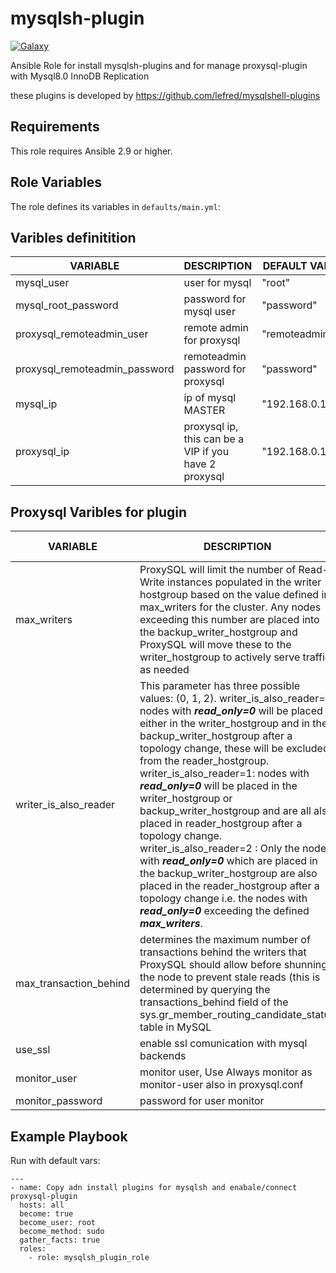 # mysqlsh-plugin

[![Galaxy](https://img.shields.io/badge/galaxy-thecicco.ansible--mysqlsh_plugin_role-blue.svg?style=flat-square)](https://galaxy.ansible.com/thecicco/mysqlsh_plugin_role)

Ansible Role for install mysqlsh-plugins and for manage proxysql-plugin with Mysql8.0 InnoDB Replication

these plugins is developed by <https://github.com/lefred/mysqlshell-plugins>

## Requirements

This role requires Ansible 2.9 or higher.

## Role Variables

The role defines its variables in `defaults/main.yml`:

## Varibles definitition

|VARIABLE|DESCRIPTION|DEFAULT VALUE|
|--------|-----------|-------------|
|mysql_user|user for mysql|"root"|
|mysql_root_password|password for mysql user|"password"|
|proxysql_remoteadmin_user|remote admin for proxysql|"remoteadmin"|
|proxysql_remoteadmin_password|remoteadmin password for proxysql|"password"|
|mysql_ip|ip of mysql MASTER|"192.168.0.130"|
|proxysql_ip|proxysql ip, this can be a VIP if you have 2 proxysql|"192.168.0.134"|

## Proxysql Varibles for plugin

|VARIABLE|DESCRIPTION|DEFAULT VALUE|
|--------|-----------|-------------|
|max_writers|ProxySQL will limit the number of Read-Write instances populated in the writer hostgroup based on the value defined in max_writers for the cluster. Any nodes exceeding this number are placed into the backup_writer_hostgroup and ProxySQL will move these to the writer_hostgroup to actively serve traffic as needed|"1"|
|writer_is_also_reader|This parameter has three possible values: (0, 1, 2). writer_is_also_reader=0: nodes with ***read_only=0*** will be placed either in the writer_hostgroup and in the backup_writer_hostgroup after a topology change, these will be excluded from the reader_hostgroup. writer_is_also_reader=1: nodes with ***read_only=0*** will be placed in the writer_hostgroup or backup_writer_hostgroup and are all also placed in reader_hostgroup after a topology change. writer_is_also_reader=2 : Only the nodes with ***read_only=0*** which are placed in the backup_writer_hostgroup are also placed in the reader_hostgroup after a topology change i.e. the nodes with ***read_only=0*** exceeding the defined ***max_writers***.|"1"|
|max_transaction_behind| determines the maximum number of transactions behind the writers that ProxySQL should allow before shunning the node to prevent stale reads (this is determined by querying the transactions_behind field of the sys.gr_member_routing_candidate_status table in MySQL|"200"|
|use_ssl|enable ssl comunication with mysql backends |"0"|
|monitor_user|monitor user, Use Always monitor as monitor-user also in proxysql.conf |"monitor"|
|monitor_password|password for user monitor |"password"|

## Example Playbook

Run with default vars:

```
---
- name: Copy adn install plugins for mysqlsh and enabale/connect proxysql-plugin 
  hosts: all
  become: true
  become_user: root
  become_method: sudo
  gather_facts: true
  roles:
    - role: mysqlsh_plugin_role
```
